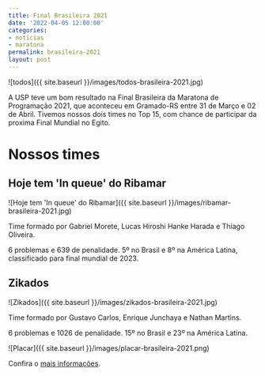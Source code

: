 ```yaml
---
title: Final Brasileira 2021
date: '2022-04-05 12:00:00'
categories:
- noticias
- maratona
permalink: brasileira-2021
layout: post
---
```


![todos]({{ site.baseurl }}/images/todos-brasileira-2021.jpg)

A USP teve um bom resultado na Final Brasileira da Maratona de Programação 2021, que aconteceu em Gramado-RS entre 31 de Março e 02 de Abril. Tivemos nossos dois times no Top 15, com chance de participar da proxima Final Mundial no Egito.

# Nossos times

## Hoje tem 'In queue' do Ribamar

![Hoje tem 'In queue' do Ribamar]({{ site.baseurl }}/images/ribamar-brasileira-2021.jpg)

Time formado por Gabriel Morete, Lucas Hiroshi Hanke Harada e Thiago Oliveira.

6 problemas e 639 de penalidade. 5º no Brasil e 8º na América Latina, classificado para final mundial de 2023.

## Zikados

![Zikados]({{ site.baseurl }}/images/zikados-brasileira-2021.jpg)

Time formado por Gustavo Carlos, Enrique Junchaya e Nathan Martins.

6 problemas e 1026 de penalidade. 15º no Brasil e 23º na América Latina.

![Placar]({{ site.baseurl }}/images/placar-brasileira-2021.png)

Confira o [mais informações](http://scorelatam.naquadah.com.br/latam-2021/#).
